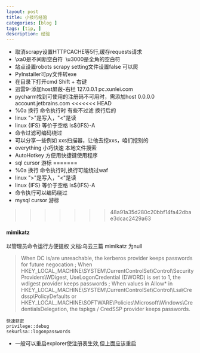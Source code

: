 ```yaml
---
layout: post
title: 小技巧经验
categories: [blog ]
tags: [tip, ]
description: 经验
---
```


* 取消scrapy设置HTTPCACHE等5行,缓存requests请求
* \xa0是不间断空白符&nbsp;  \u3000是全角的空白符
* 站点设置robots    scrapy setting文件设置false 可以爬
* PyInstaller可py文件转exe
* 在目录下打开cmd  Shift + 右键  
* 迅雷9-添加host屏蔽-右栏 127.0.0.1	pc.xunlei.com
* pycharm找到可使用的注册码不可用时，需添加host  0.0.0.0 account.jetbrains.com
<<<<<<< HEAD
*  %0a 换行 命令执行时 有些不过滤 换行后的
* linux ">"是写入，"<"是读
* linux {IFS} 等价于空格   ls${IFS}-A
* 命令过滤可编码绕过 
* 可以分享一些例如 xxs扫描器，让他去挖xxs，咱们挖别的
* everything 小巧快速 本地文件搜索
* AutoHotkey 方便用快捷键使用程序
* sql cursor 游标
=======
* %0a 换行 命令执行时,换行可能绕过waf
* linux ">"是写入，"<"是读
* linux {IFS} 等价于空格   ls${IFS}-A
* 命令执行可以编码绕过
* mysql cursor 游标

>>>>>>> 48a91a35d280c20bbf14fa42dbae3dcac2429a63

#### mimikatz 
以管理员命令运行方便提权  文档:乌云三篇
	mimikatz 为null
>When DC is/are unreachable, the kerberos provider keeps passwords for future negocation ;
When HKEY_LOCAL_MACHINE\SYSTEM\CurrentControlSet\Control\SecurityProviders\WDigest, UseLogonCredential (DWORD) is set to 1, the wdigest provider keeps passwords ;
When values in Allow* in HKEY_LOCAL_MACHINE\SYSTEM\CurrentControlSet\Control\Lsa\Credssp\PolicyDefaults or HKEY_LOCAL_MACHINE\SOFTWARE\Policies\Microsoft\Windows\CredentialsDelegation, the tspkgs / CredSSP provider keeps passwords.

	快速获密  
	privilege::debug
	sekurlsa::logonpasswords
	
* 一般可以重启explorer使注册表生效,但上面应该重启
